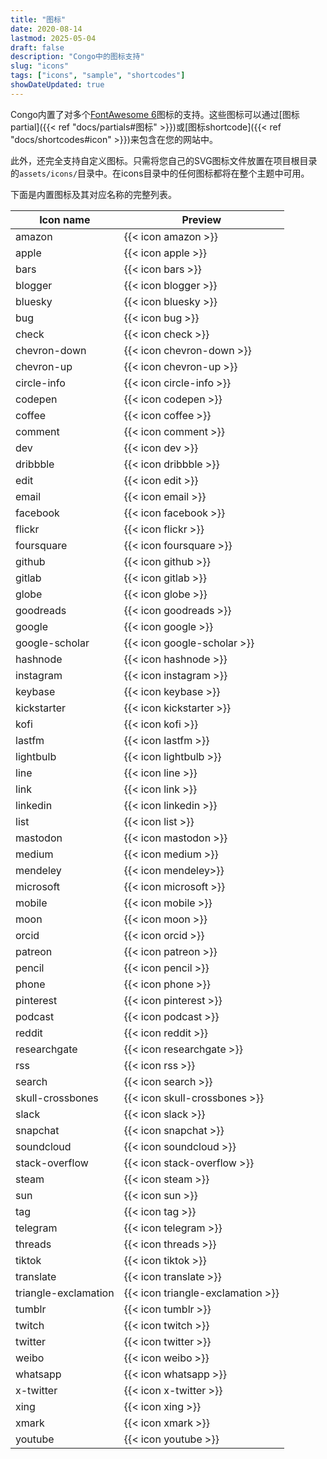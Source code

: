 ```yaml
---
title: "图标"
date: 2020-08-14
lastmod: 2025-05-04
draft: false
description: "Congo中的图标支持"
slug: "icons"
tags: ["icons", "sample", "shortcodes"]
showDateUpdated: true
---
```


Congo内置了对多个[FontAwesome 6](https://fontawesome.com/icons)图标的支持。这些图标可以通过[图标partial]({{< ref "docs/partials#图标" >}})或[图标shortcode]({{< ref "docs/shortcodes#icon" >}})来包含在您的网站中。

此外，还完全支持自定义图标。只需将您自己的SVG图标文件放置在项目根目录的`assets/icons/`目录中。在icons目录中的任何图标都将在整个主题中可用。

下面是内置图标及其对应名称的完整列表。

| Icon name            | Preview                           |
| -------------------- | --------------------------------- |
| amazon               | {{< icon amazon >}}               |
| apple                | {{< icon apple >}}                |
| bars                 | {{< icon bars >}}                 |
| blogger              | {{< icon blogger >}}              |
| bluesky              | {{< icon bluesky >}}              |
| bug                  | {{< icon bug >}}                  |
| check                | {{< icon check >}}                |
| chevron-down         | {{< icon chevron-down >}}         |
| chevron-up           | {{< icon chevron-up >}}           |
| circle-info          | {{< icon circle-info >}}          |
| codepen              | {{< icon codepen >}}              |
| coffee               | {{< icon coffee >}}               |
| comment              | {{< icon comment >}}              |
| dev                  | {{< icon dev >}}                  |
| dribbble             | {{< icon dribbble >}}             |
| edit                 | {{< icon edit >}}                 |
| email                | {{< icon email >}}                |
| facebook             | {{< icon facebook >}}             |
| flickr               | {{< icon flickr >}}               |
| foursquare           | {{< icon foursquare >}}           |
| github               | {{< icon github >}}               |
| gitlab               | {{< icon gitlab >}}               |
| globe                | {{< icon globe >}}                |
| goodreads            | {{< icon goodreads >}}            |
| google               | {{< icon google >}}               |
| google-scholar       | {{< icon google-scholar >}}       |
| hashnode             | {{< icon hashnode >}}             |
| instagram            | {{< icon instagram >}}            |
| keybase              | {{< icon keybase >}}              |
| kickstarter          | {{< icon kickstarter >}}          |
| kofi                 | {{< icon kofi >}}                 |
| lastfm               | {{< icon lastfm >}}               |
| lightbulb            | {{< icon lightbulb >}}            |
| line                 | {{< icon line >}}                 |
| link                 | {{< icon link >}}                 |
| linkedin             | {{< icon linkedin >}}             |
| list                 | {{< icon list >}}                 |
| mastodon             | {{< icon mastodon >}}             |
| medium               | {{< icon medium >}}               |
| mendeley             | {{< icon mendeley>}}              |
| microsoft            | {{< icon microsoft >}}            |
| mobile               | {{< icon mobile >}}               |
| moon                 | {{< icon moon >}}                 |
| orcid                | {{< icon orcid >}}                |
| patreon              | {{< icon patreon >}}              |
| pencil               | {{< icon pencil >}}               |
| phone                | {{< icon phone >}}                |
| pinterest            | {{< icon pinterest >}}            |
| podcast              | {{< icon podcast >}}              |
| reddit               | {{< icon reddit >}}               |
| researchgate         | {{< icon researchgate >}}         |
| rss                  | {{< icon rss >}}                  |
| search               | {{< icon search >}}               |
| skull-crossbones     | {{< icon skull-crossbones >}}     |
| slack                | {{< icon slack >}}                |
| snapchat             | {{< icon snapchat >}}             |
| soundcloud           | {{< icon soundcloud >}}           |
| stack-overflow       | {{< icon stack-overflow >}}       |
| steam                | {{< icon steam >}}                |
| sun                  | {{< icon sun >}}                  |
| tag                  | {{< icon tag >}}                  |
| telegram             | {{< icon telegram >}}             |
| threads              | {{< icon threads >}}              |
| tiktok               | {{< icon tiktok >}}               |
| translate            | {{< icon translate >}}            |
| triangle-exclamation | {{< icon triangle-exclamation >}} |
| tumblr               | {{< icon tumblr >}}               |
| twitch               | {{< icon twitch >}}               |
| twitter              | {{< icon twitter >}}              |
| weibo                | {{< icon weibo >}}                |
| whatsapp             | {{< icon whatsapp >}}             |
| x-twitter            | {{< icon x-twitter >}}            |
| xing                 | {{< icon xing >}}                 |
| xmark                | {{< icon xmark >}}                |
| youtube              | {{< icon youtube >}}              |
